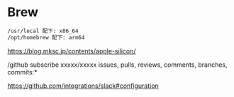 # Brew

```sh
/usr/local 配下: x86_64
/opt/homebrew 配下: arm64
```

<https://blog.mksc.jp/contents/apple-silicon/>

/github subscribe xxxxx/xxxxx issues, pulls, reviews, comments, branches, commits:*

<https://github.com/integrations/slack#configuration>
